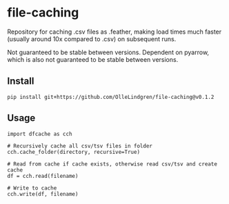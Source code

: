# file-caching
Repository for caching .csv files as .feather, making load times much faster (usually around 10x compared to .csv) on subsequent runs.

Not guaranteed to be stable between versions. Dependent on pyarrow, which is also not guaranteed to be stable between versions.

## Install
`pip install git+https://github.com/OlleLindgren/file-caching@v0.1.2`

## Usage 

```
import dfcache as cch

# Recursively cache all csv/tsv files in folder
cch.cache_folder(directory, recursive=True)

# Read from cache if cache exists, otherwise read csv/tsv and create cache
df = cch.read(filename)

# Write to cache
cch.write(df, filename)
```
